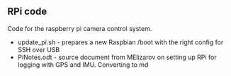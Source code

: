 ## RPi code

Code for the raspberry pi camera control system. 

* update_pi.sh - prepares a new Raspbian /boot with the right config for SSH over USB
* PiNotes.odt - source document from MElizarov on setting up RPi for logging with GPS and IMU. Converting to md
